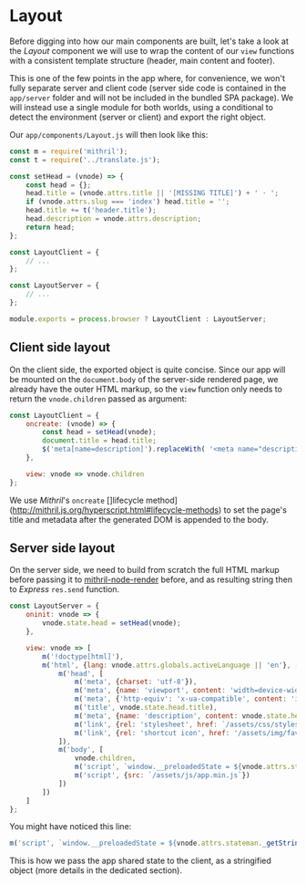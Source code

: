 # Layout

Before digging into how our main components are built, let's take a look at the *Layout* component we will use to wrap 
the content of our `view` functions with a consistent template structure (header, main content and footer). 

This is one of the few points in the app where, for convenience, we won't fully separate server and client code (server 
side code is contained in the `app/server` folder and will not be included in the bundled SPA package). We will instead 
use a single module for both worlds, using a conditional to detect the environment (server or client) and export the 
right object.

Our `app/components/Layout.js` will then look like this:

```javascript
const m = require('mithril');
const t = require('../translate.js');

const setHead = (vnode) => {
    const head = {};
    head.title = (vnode.attrs.title || '[MISSING TITLE]') + ' · ';
    if (vnode.attrs.slug === 'index') head.title = '';
    head.title += t('header.title');
    head.description = vnode.attrs.description;
    return head;
};

const LayoutClient = {
    // ...
};

const LayoutServer = {
    // ...
};

module.exports = process.browser ? LayoutClient : LayoutServer;
```

## Client side layout

On the client side, the exported object is quite concise. Since our app will be mounted on the `document.body` of the 
server-side rendered page, we already have the outer HTML markup, so the `view` function only needs to return the 
`vnode.children` passed as argument:

```javascript
const LayoutClient = {
    oncreate: (vnode) => {
        const head = setHead(vnode);
        document.title = head.title;
        $('meta[name=description]').replaceWith( '<meta name="description" content="' + head.description + '">' );
    },

    view: vnode => vnode.children
};
```

We use *Mithril*'s `oncreate` []lifecycle method](http://mithril.js.org/hyperscript.html#lifecycle-methods) to set the 
page's title and metadata after the generated DOM is appended to the body.


## Server side layout

On the server side, we need to build from scratch the full HTML markup before passing it to 
[mithril-node-render](https://github.com/StephanHoyer/mithril-node-render) before, and as resulting string then to 
*Express* `res.send` function.

```javascript
const LayoutServer = {
    oninit: vnode => {
        vnode.state.head = setHead(vnode);
    },

    view: vnode => [
        m('!doctype[html]'),
        m('html', {lang: vnode.attrs.globals.activeLanguage || 'en'}, [
            m('head', [
                m('meta', {charset: 'utf-8'}),
                m('meta', {name: 'viewport', content: 'width=device-width, initial-scale=1, shrink-to-fit=no'}),
                m('meta', {'http-equiv': 'x-ua-compatible', content: 'ie=edge'}),
                m('title', vnode.state.head.title),
                m('meta', {name: 'description', content: vnode.state.head.description}),
                m('link', {rel: 'stylesheet', href: `/assets/css/styles.min.css`}),
                m('link', {rel: 'shortcut icon', href: '/assets/img/favicon.ico'})
            ]),
            m('body', [
                vnode.children,
                m('script', `window.__preloadedState = ${vnode.attrs.stateman._getString()}`),
                m('script', {src: `/assets/js/app.min.js`})
            ])
        ])
    ]
};
```

You might have noticed this line:

```javascript
m('script', `window.__preloadedState = ${vnode.attrs.stateman._getString()}`),
```

This is how we pass the app shared state to the client, as a stringified object (more details in the dedicated section).